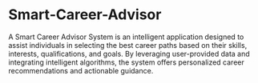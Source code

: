 # Smart-Career-Advisor
A Smart Career Advisor System is an intelligent application designed to assist individuals in selecting the best career paths based on their skills, interests, qualifications, and goals. By leveraging user-provided data and integrating intelligent algorithms, the system offers personalized career recommendations and actionable guidance.
